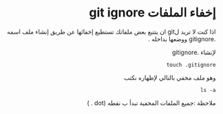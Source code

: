 <div dir="rtl">

# إخفاء الملفات git ignore

اذا كنت لا تريد لgit ان يتتبع بعض ملفاتك تستطيع إخفائها عن طريق إنشاء ملف اسمه .gitignore ووضعها بداخله .

لإنشاء .gitignore 

`touch .gitignore`

وهو ملف مخفي بالتالي لإظهاره نكتب 

`ls -a` 

ملاحظة :جميع الملفات المخفية تبدأ ب نقطه (dot . )

<div>